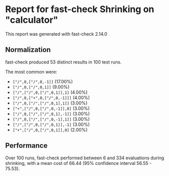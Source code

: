 # Report for fast-check Shrinking on "calculator"

This report was generated with fast-check 2.14.0

## Normalization

fast-check produced 53 distinct results in 100 test runs.

The most common were:

* ``["/",0,["/",0,-1]]`` (17.00%)
* ``["/",0,["/",0,1]]`` (9.00%)
* ``["/",["/",0,["/",0,1]],1]`` (4.00%)
* ``["/",0,["+",0,["/",0,-1]]]`` (4.00%)
* ``["/",0,["/",["/",0,1],1]]`` (3.00%)
* ``["+",["/",0,["/",0,-1]],0]`` (3.00%)
* ``["/",0,["/",["/",0,1],-1]]`` (3.00%)
* ``["/",0,["/",["/",0,-1],1]]`` (3.00%)
* ``["/",["/",0,["/",0,1]],-1]`` (3.00%)
* ``["+",["/",0,["/",0,1]],0]`` (2.00%)

## Performance

Over 100 runs, fast-check performed between 6 and 334 evaluations during shrinking,
with a mean cost of 66.44 (95% confidence interval 56.55 - 75.53).
